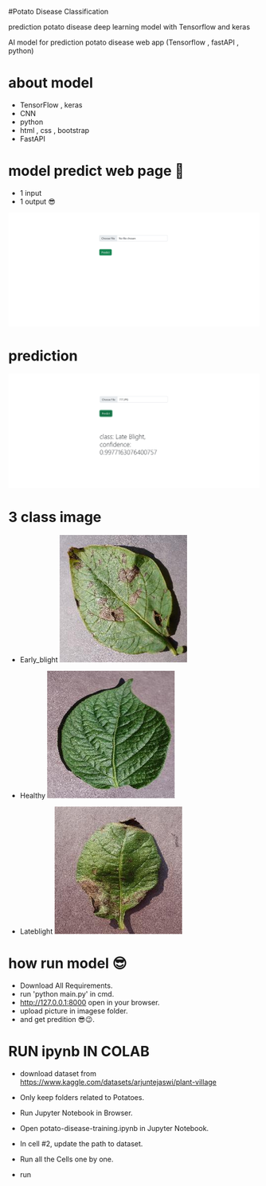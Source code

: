 #Potato Disease Classification


prediction potato disease deep learning model with Tensorflow and keras

AI model for prediction potato disease web app (Tensorflow , fastAPI , python)
# about model 
- TensorFlow , keras
- CNN
- python 
- html , css , bootstrap
- FastAPI

# model predict web page 🤩
- 1 input
- 1 output 😎

![predict web page](/images/11.png)  
 
# prediction 
![predict web page](/images/12.png) 

# 3 class image
- Early_blight 
![predict web page](/images/Early_blight/555.JPG) 

- Healthy 
![predict web page](/images/Healthy/666.JPG) 

- Lateblight 
![predict web page](/images/Lateblight/777.JPG) 

# how run model 😎
- Download All Requirements.
- run 'python main.py' in cmd.
- http://127.0.0.1:8000 open in your browser.
- upload picture in imagese folder.
- and get predition 😎😉.


# RUN ipynb IN COLAB
- download dataset from https://www.kaggle.com/datasets/arjuntejaswi/plant-village
- Only keep folders related to Potatoes.
- Run Jupyter Notebook in Browser.
- Open potato-disease-training.ipynb in Jupyter Notebook.
- In cell #2, update the path to dataset.
- Run all the Cells one by one.

- run

